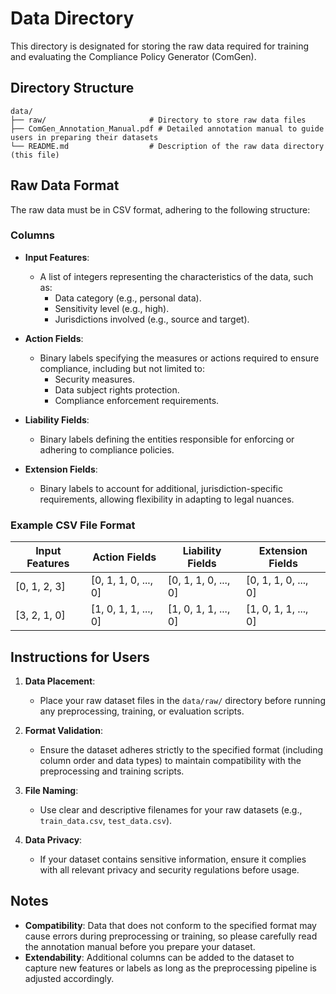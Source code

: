 
# Data Directory

This directory is designated for storing the raw data required for training and evaluating the Compliance Policy Generator (ComGen).

## Directory Structure
```
data/
├── raw/                       # Directory to store raw data files
├── ComGen_Annotation_Manual.pdf # Detailed annotation manual to guide users in preparing their datasets
└── README.md                  # Description of the raw data directory (this file)
```
## Raw Data Format

The raw data must be in CSV format, adhering to the following structure:

### Columns
- **Input Features**: 
  - A list of integers representing the characteristics of the data, such as:
    - Data category (e.g., personal data).
    - Sensitivity level (e.g., high).
    - Jurisdictions involved (e.g., source and target).
  
- **Action Fields**: 
  - Binary labels specifying the measures or actions required to ensure compliance, including but not limited to:
    - Security measures.
    - Data subject rights protection.
    - Compliance enforcement requirements.

- **Liability Fields**: 
  - Binary labels defining the entities responsible for enforcing or adhering to compliance policies.

- **Extension Fields**: 
  - Binary labels to account for additional, jurisdiction-specific requirements, allowing flexibility in adapting to legal nuances.

### Example CSV File Format

| Input Features        | Action Fields                       | Liability Fields      | Extension Fields          |
|-----------------------|-------------------------------------|-----------------------|---------------------------|
| [0, 1, 2, 3]          | [0, 1, 1, 0, ..., 0]                | [0, 1, 1, 0, ..., 0]  | [0, 1, 1, 0, ..., 0]      |
| [3, 2, 1, 0]          | [1, 0, 1, 1, ..., 0]                | [1, 0, 1, 1, ..., 0]  | [1, 0, 1, 1, ..., 0]      |

## Instructions for Users

1. **Data Placement**: 
   - Place your raw dataset files in the `data/raw/` directory before running any preprocessing, training, or evaluation scripts.

2. **Format Validation**:
   - Ensure the dataset adheres strictly to the specified format (including column order and data types) to maintain compatibility with the preprocessing and training scripts.

3. **File Naming**:
   - Use clear and descriptive filenames for your raw datasets (e.g., `train_data.csv`, `test_data.csv`).

4. **Data Privacy**:
   - If your dataset contains sensitive information, ensure it complies with all relevant privacy and security regulations before usage.

## Notes

- **Compatibility**: Data that does not conform to the specified format may cause errors during preprocessing or training, so please carefully read the annotation manual before you prepare your dataset.
- **Extendability**: Additional columns can be added to the dataset to capture new features or labels as long as the preprocessing pipeline is adjusted accordingly.
